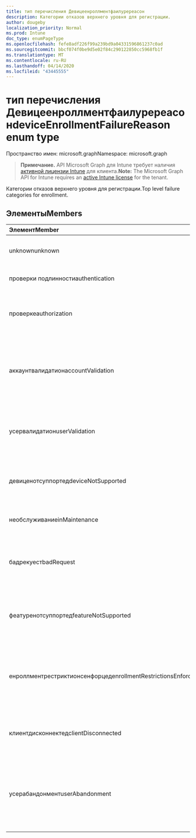 ```yaml
---
title: тип перечисления Девицеенроллментфаилуререасон
description: Категории отказов верхнего уровня для регистрации.
author: dougeby
localization_priority: Normal
ms.prod: Intune
doc_type: enumPageType
ms.openlocfilehash: fefe8adf226f99a239bd9a04331596861237c0ad
ms.sourcegitcommit: bbcf074f0be9d5e02f84c290122850cc5968fb1f
ms.translationtype: MT
ms.contentlocale: ru-RU
ms.lasthandoff: 04/14/2020
ms.locfileid: "43445555"
---
```

# <a name="deviceenrollmentfailurereason-enum-type"></a><span data-ttu-id="b4d15-103">тип перечисления Девицеенроллментфаилуререасон</span><span class="sxs-lookup"><span data-stu-id="b4d15-103">deviceEnrollmentFailureReason enum type</span></span>

<span data-ttu-id="b4d15-104">Пространство имен: microsoft.graph</span><span class="sxs-lookup"><span data-stu-id="b4d15-104">Namespace: microsoft.graph</span></span>

> <span data-ttu-id="b4d15-105">**Примечание.** API Microsoft Graph для Intune требует наличия [активной лицензии Intune](https://go.microsoft.com/fwlink/?linkid=839381) для клиента.</span><span class="sxs-lookup"><span data-stu-id="b4d15-105">**Note:** The Microsoft Graph API for Intune requires an [active Intune license](https://go.microsoft.com/fwlink/?linkid=839381) for the tenant.</span></span>

<span data-ttu-id="b4d15-106">Категории отказов верхнего уровня для регистрации.</span><span class="sxs-lookup"><span data-stu-id="b4d15-106">Top level failure categories for enrollment.</span></span>

## <a name="members"></a><span data-ttu-id="b4d15-107">Элементы</span><span class="sxs-lookup"><span data-stu-id="b4d15-107">Members</span></span>
|<span data-ttu-id="b4d15-108">Элемент</span><span class="sxs-lookup"><span data-stu-id="b4d15-108">Member</span></span>|<span data-ttu-id="b4d15-109">Значение</span><span class="sxs-lookup"><span data-stu-id="b4d15-109">Value</span></span>|<span data-ttu-id="b4d15-110">Описание</span><span class="sxs-lookup"><span data-stu-id="b4d15-110">Description</span></span>|
|:---|:---|:---|
|<span data-ttu-id="b4d15-111">unknown</span><span class="sxs-lookup"><span data-stu-id="b4d15-111">unknown</span></span>|<span data-ttu-id="b4d15-112">нуль</span><span class="sxs-lookup"><span data-stu-id="b4d15-112">0</span></span>|<span data-ttu-id="b4d15-113">Значение по умолчанию, причина сбоя неизвестна.</span><span class="sxs-lookup"><span data-stu-id="b4d15-113">Default value, failure reason is unknown.</span></span>|
|<span data-ttu-id="b4d15-114">проверки подлинности</span><span class="sxs-lookup"><span data-stu-id="b4d15-114">authentication</span></span>|<span data-ttu-id="b4d15-115">1,1</span><span class="sxs-lookup"><span data-stu-id="b4d15-115">1</span></span>|<span data-ttu-id="b4d15-116">Ошибка проверки подлинности</span><span class="sxs-lookup"><span data-stu-id="b4d15-116">Authentication failed</span></span>|
|<span data-ttu-id="b4d15-117">проверке</span><span class="sxs-lookup"><span data-stu-id="b4d15-117">authorization</span></span>|<span data-ttu-id="b4d15-118">2</span><span class="sxs-lookup"><span data-stu-id="b4d15-118">2</span></span>|<span data-ttu-id="b4d15-119">Вызов прошел проверку подлинности, но не авторизован для регистрации.</span><span class="sxs-lookup"><span data-stu-id="b4d15-119">Call was authenticated, but not authorized to enroll.</span></span>|
|<span data-ttu-id="b4d15-120">аккаунтвалидатион</span><span class="sxs-lookup"><span data-stu-id="b4d15-120">accountValidation</span></span>|<span data-ttu-id="b4d15-121">4</span><span class="sxs-lookup"><span data-stu-id="b4d15-121">3</span></span>|<span data-ttu-id="b4d15-122">Не удалось проверить учетную запись для регистрации.</span><span class="sxs-lookup"><span data-stu-id="b4d15-122">Failed to validate the account for enrollment.</span></span> <span data-ttu-id="b4d15-123">(Учетная запись заблокирована, регистрация не включена)</span><span class="sxs-lookup"><span data-stu-id="b4d15-123">(Account blocked, enrollment not enabled)</span></span>|
|<span data-ttu-id="b4d15-124">усервалидатион</span><span class="sxs-lookup"><span data-stu-id="b4d15-124">userValidation</span></span>|<span data-ttu-id="b4d15-125">4 </span><span class="sxs-lookup"><span data-stu-id="b4d15-125">4</span></span>|<span data-ttu-id="b4d15-126">Не удалось проверить пользователя.</span><span class="sxs-lookup"><span data-stu-id="b4d15-126">User could not be validated.</span></span> <span data-ttu-id="b4d15-127">(Пользователь не существует, отсутствует лицензия)</span><span class="sxs-lookup"><span data-stu-id="b4d15-127">(User does not exist, missing license)</span></span>|
|<span data-ttu-id="b4d15-128">девиценотсуппортед</span><span class="sxs-lookup"><span data-stu-id="b4d15-128">deviceNotSupported</span></span>|<span data-ttu-id="b4d15-129">5 </span><span class="sxs-lookup"><span data-stu-id="b4d15-129">5</span></span>|<span data-ttu-id="b4d15-130">Устройство не поддерживается для управления мобильными устройствами.</span><span class="sxs-lookup"><span data-stu-id="b4d15-130">Device is not supported for mobile device management.</span></span>|
|<span data-ttu-id="b4d15-131">необслуживание</span><span class="sxs-lookup"><span data-stu-id="b4d15-131">inMaintenance</span></span>|<span data-ttu-id="b4d15-132">6 </span><span class="sxs-lookup"><span data-stu-id="b4d15-132">6</span></span>|<span data-ttu-id="b4d15-133">Учетная запись находится в состоянии обслуживания.</span><span class="sxs-lookup"><span data-stu-id="b4d15-133">Account is in maintenance.</span></span>|
|<span data-ttu-id="b4d15-134">бадрекуест</span><span class="sxs-lookup"><span data-stu-id="b4d15-134">badRequest</span></span>|<span data-ttu-id="b4d15-135">7 </span><span class="sxs-lookup"><span data-stu-id="b4d15-135">7</span></span>|<span data-ttu-id="b4d15-136">Клиент отправил запрос, который не распознаются или не поддерживается службой.</span><span class="sxs-lookup"><span data-stu-id="b4d15-136">Client sent a request that is not understood/supported by the service.</span></span>|
|<span data-ttu-id="b4d15-137">феатуренотсуппортед</span><span class="sxs-lookup"><span data-stu-id="b4d15-137">featureNotSupported</span></span>|<span data-ttu-id="b4d15-138">8 </span><span class="sxs-lookup"><span data-stu-id="b4d15-138">8</span></span>|<span data-ttu-id="b4d15-139">Функции, используемые этой регистрацией, не поддерживаются для этой учетной записи.</span><span class="sxs-lookup"><span data-stu-id="b4d15-139">Feature(s) used by this enrollment are not supported for this account.</span></span>|
|<span data-ttu-id="b4d15-140">енроллментрестриктионсенфорцед</span><span class="sxs-lookup"><span data-stu-id="b4d15-140">enrollmentRestrictionsEnforced</span></span>|<span data-ttu-id="b4d15-141">9 </span><span class="sxs-lookup"><span data-stu-id="b4d15-141">9</span></span>|<span data-ttu-id="b4d15-142">Ограничения на регистрацию, настроенные администратором, заблокировали эту регистрацию.</span><span class="sxs-lookup"><span data-stu-id="b4d15-142">Enrollment restrictions configured by admin blocked this enrollment.</span></span>|
|<span data-ttu-id="b4d15-143">клиентдисконнектед</span><span class="sxs-lookup"><span data-stu-id="b4d15-143">clientDisconnected</span></span>|<span data-ttu-id="b4d15-144">10 </span><span class="sxs-lookup"><span data-stu-id="b4d15-144">10</span></span>|<span data-ttu-id="b4d15-145">Превышено время ожидания клиента, или Регистрация прервана ендусер.</span><span class="sxs-lookup"><span data-stu-id="b4d15-145">Client timed out or enrollment was aborted by enduser.</span></span>|
|<span data-ttu-id="b4d15-146">усерабандонмент</span><span class="sxs-lookup"><span data-stu-id="b4d15-146">userAbandonment</span></span>|<span data-ttu-id="b4d15-147">-11:00</span><span class="sxs-lookup"><span data-stu-id="b4d15-147">11</span></span>|<span data-ttu-id="b4d15-148">Регистрация отменена ендусер.</span><span class="sxs-lookup"><span data-stu-id="b4d15-148">Enrollment was abandoned by enduser.</span></span> <span data-ttu-id="b4d15-149">(Ендусер запустил входящую миграцию, но не смог выполнить ее своевременно)</span><span class="sxs-lookup"><span data-stu-id="b4d15-149">(Enduser started onboarding but failed to complete it in timely manner)</span></span>|


<!-- {
  "type": "#page.annotation",
  "suppressions": [
     "Warning: Enum deviceEnrollmentFailureReason has some values specified and others unspecified."
  ],
}
-->





